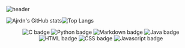 ![header](https://capsule-render.vercel.app/api?type=waving&color=2fe2fa&height=300&section=header&text=Welcome%20To%20My%20GitHub!&fontSize=70&animation=twinkling&fontColor=ffffff&fontAlignY=43)

![Ajrdn's GitHub stats](https://github-readme-stats.vercel.app/api?username=Ajrdn&show_icons=true&theme=radical)![Top Langs](https://github-readme-stats.vercel.app/api/top-langs/?username=Ajrdn&layout=compact&theme=monokai)

<div align="center">
  
  ![C badge](https://img.shields.io/badge/C-cbffbe?style=flat&logo=C&logoColor=f5f103)
  ![Python badge](https://img.shields.io/badge/Python-fbffaf?style=flat&logo=Python&logoColor=51a2ff)
  ![Markdown badge](https://img.shields.io/badge/Markdown-ffffff?style=flat&logo=Markdown&logoColor=000000)
  ![Java badge](https://img.shields.io/badge/java-61a8ff?style=flat&logo=Java&logoColor=ff0000)
  ![HTML badge](https://img.shields.io/badge/Java-61a8ff?style=flat&logo=Java&logoColor=ff0000)
  ![CSS badge](https://img.shields.io/badge/Java-61a8ff?style=flat&logo=Java&logoColor=ff0000)
  ![Javascript badge](https://img.shields.io/badge/Java-61a8ff?style=flat&logo=Java&logoColor=ff0000)
<div>
